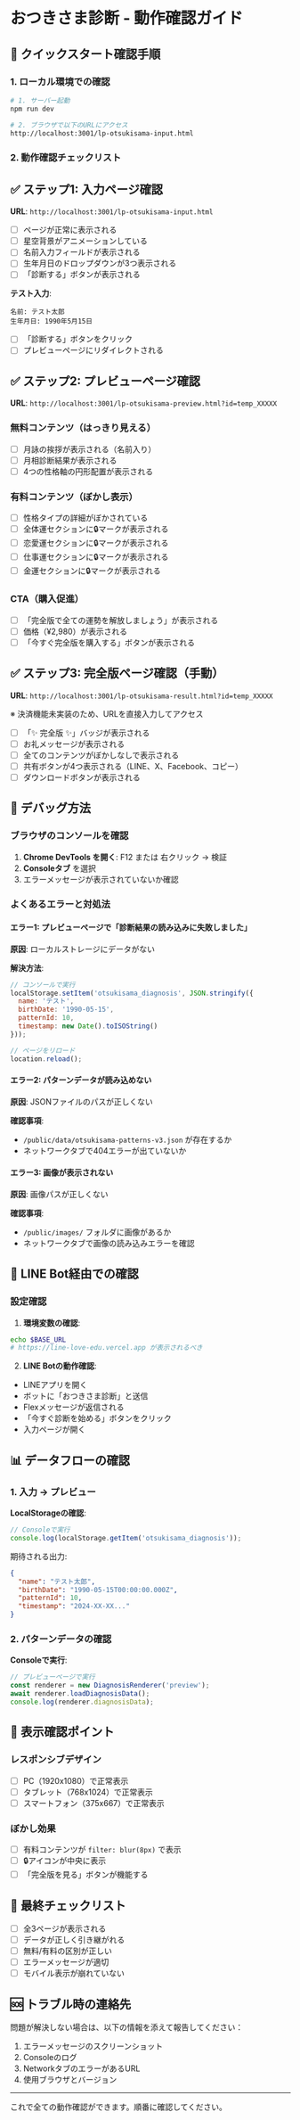 # おつきさま診断 - 動作確認ガイド

## 🚀 クイックスタート確認手順

### 1. ローカル環境での確認

```bash
# 1. サーバー起動
npm run dev

# 2. ブラウザで以下のURLにアクセス
http://localhost:3001/lp-otsukisama-input.html
```

### 2. 動作確認チェックリスト

## ✅ ステップ1: 入力ページ確認

**URL**: `http://localhost:3001/lp-otsukisama-input.html`

- [ ] ページが正常に表示される
- [ ] 星空背景がアニメーションしている
- [ ] 名前入力フィールドが表示される
- [ ] 生年月日のドロップダウンが3つ表示される
- [ ] 「診断する」ボタンが表示される

**テスト入力**:
```
名前: テスト太郎
生年月日: 1990年5月15日
```

- [ ] 「診断する」ボタンをクリック
- [ ] プレビューページにリダイレクトされる

## ✅ ステップ2: プレビューページ確認

**URL**: `http://localhost:3001/lp-otsukisama-preview.html?id=temp_XXXXX`

### 無料コンテンツ（はっきり見える）
- [ ] 月詠の挨拶が表示される（名前入り）
- [ ] 月相診断結果が表示される
- [ ] 4つの性格軸の円形配置が表示される

### 有料コンテンツ（ぼかし表示）
- [ ] 性格タイプの詳細がぼかされている
- [ ] 全体運セクションに🔒マークが表示される
- [ ] 恋愛運セクションに🔒マークが表示される
- [ ] 仕事運セクションに🔒マークが表示される
- [ ] 金運セクションに🔒マークが表示される

### CTA（購入促進）
- [ ] 「完全版で全ての運勢を解放しましょう」が表示される
- [ ] 価格（¥2,980）が表示される
- [ ] 「今すぐ完全版を購入する」ボタンが表示される

## ✅ ステップ3: 完全版ページ確認（手動）

**URL**: `http://localhost:3001/lp-otsukisama-result.html?id=temp_XXXXX`

※ 決済機能未実装のため、URLを直接入力してアクセス

- [ ] 「✨ 完全版 ✨」バッジが表示される
- [ ] お礼メッセージが表示される
- [ ] 全てのコンテンツがぼかしなしで表示される
- [ ] 共有ボタンが4つ表示される（LINE、X、Facebook、コピー）
- [ ] ダウンロードボタンが表示される

## 🔧 デバッグ方法

### ブラウザのコンソールを確認

1. **Chrome DevTools を開く**: F12 または 右クリック → 検証
2. **Consoleタブ** を選択
3. エラーメッセージが表示されていないか確認

### よくあるエラーと対処法

#### エラー1: プレビューページで「診断結果の読み込みに失敗しました」

**原因**: ローカルストレージにデータがない

**解決方法**:
```javascript
// コンソールで実行
localStorage.setItem('otsukisama_diagnosis', JSON.stringify({
  name: 'テスト',
  birthDate: '1990-05-15',
  patternId: 10,
  timestamp: new Date().toISOString()
}));

// ページをリロード
location.reload();
```

#### エラー2: パターンデータが読み込めない

**原因**: JSONファイルのパスが正しくない

**確認事項**:
- `/public/data/otsukisama-patterns-v3.json` が存在するか
- ネットワークタブで404エラーが出ていないか

#### エラー3: 画像が表示されない

**原因**: 画像パスが正しくない

**確認事項**:
- `/public/images/` フォルダに画像があるか
- ネットワークタブで画像の読み込みエラーを確認

## 📱 LINE Bot経由での確認

### 設定確認
1. **環境変数の確認**:
```bash
echo $BASE_URL
# https://line-love-edu.vercel.app が表示されるべき
```

2. **LINE Botの動作確認**:
- LINEアプリを開く
- ボットに「おつきさま診断」と送信
- Flexメッセージが返信される
- 「今すぐ診断を始める」ボタンをクリック
- 入力ページが開く

## 📊 データフローの確認

### 1. 入力 → プレビュー

**LocalStorageの確認**:
```javascript
// Consoleで実行
console.log(localStorage.getItem('otsukisama_diagnosis'));
```

期待される出力:
```json
{
  "name": "テスト太郎",
  "birthDate": "1990-05-15T00:00:00.000Z",
  "patternId": 10,
  "timestamp": "2024-XX-XX..."
}
```

### 2. パターンデータの確認

**Consoleで実行**:
```javascript
// プレビューページで実行
const renderer = new DiagnosisRenderer('preview');
await renderer.loadDiagnosisData();
console.log(renderer.diagnosisData);
```

## 🎨 表示確認ポイント

### レスポンシブデザイン
- [ ] PC（1920x1080）で正常表示
- [ ] タブレット（768x1024）で正常表示
- [ ] スマートフォン（375x667）で正常表示

### ぼかし効果
- [ ] 有料コンテンツが `filter: blur(8px)` で表示
- [ ] 🔒アイコンが中央に表示
- [ ] 「完全版を見る」ボタンが機能する

## 📝 最終チェックリスト

- [ ] 全3ページが表示される
- [ ] データが正しく引き継がれる
- [ ] 無料/有料の区別が正しい
- [ ] エラーメッセージが適切
- [ ] モバイル表示が崩れていない

## 🆘 トラブル時の連絡先

問題が解決しない場合は、以下の情報を添えて報告してください：

1. エラーメッセージのスクリーンショット
2. Consoleのログ
3. NetworkタブのエラーがあるURL
4. 使用ブラウザとバージョン

---

これで全ての動作確認ができます。順番に確認してください。
